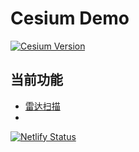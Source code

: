 # Cesium Demo

[![Cesium Version](https://img.shields.io/npm/v/cesium/latest?label=cesium)]()



## 当前功能

- [雷达扫描](https://cesium.easydu.top/radar-scan-3d)
- 



[![Netlify Status](https://api.netlify.com/api/v1/badges/4006cfac-94d1-4fc7-acd7-c5373d14b7dd/deploy-status)](https://app.netlify.com/sites/elaborate-brioche-c0676f/deploys)